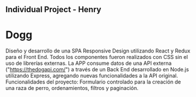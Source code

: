 

## Individual Project - Henry


# Dogg

Diseño y desarrollo de una SPA Responsive Design utilizando React y Redux para el Front End. Todos los componentes fueron realizados con CSS sin el uso de librerías externas.
La APP consume datos de una API externa ("https://thedogapi.com/") a través de un Back End desarrollado en Node.js utilizando Express, agregando nuevas funcionalidades a la API original. Funcionalidades del proyecto: Formulario controlado para la creación de una raza de perro, ordenamientos, filtros y paginación.
